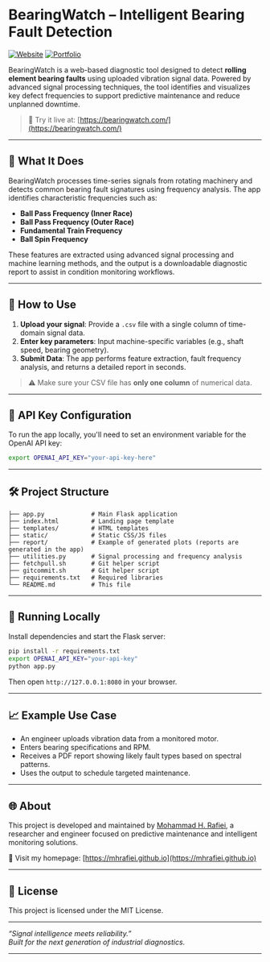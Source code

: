 
# BearingWatch – Intelligent Bearing Fault Detection

[![Website](https://img.shields.io/badge/Live%20App-bearingwatch.com-blue)](https://bearingwatch.com/)
[![Portfolio](https://img.shields.io/badge/Author-mhrafiei.github.io-lightgrey)](https://mhrafiei.github.io/)

BearingWatch is a web-based diagnostic tool designed to detect **rolling element bearing faults** using uploaded vibration signal data. Powered by advanced signal processing techniques, the tool identifies and visualizes key defect frequencies to support predictive maintenance and reduce unplanned downtime.

> 🚀 Try it live at: [https://bearingwatch.com/](https://bearingwatch.com/)

---

## 🔧 What It Does

BearingWatch processes time-series signals from rotating machinery and detects common bearing fault signatures using frequency analysis. The app identifies characteristic frequencies such as:

- **Ball Pass Frequency (Inner Race)**  
- **Ball Pass Frequency (Outer Race)**  
- **Fundamental Train Frequency**  
- **Ball Spin Frequency**  

These features are extracted using advanced signal processing and machine learning methods, and the output is a downloadable diagnostic report to assist in condition monitoring workflows.

---

## 📂 How to Use

1. **Upload your signal**: Provide a `.csv` file with a single column of time-domain signal data.
2. **Enter key parameters**: Input machine-specific variables (e.g., shaft speed, bearing geometry).
3. **Submit Data**: The app performs feature extraction, fault frequency analysis, and returns a detailed report in seconds.

> ⚠️ Make sure your CSV file has **only one column** of numerical data.

---

## 🔐 API Key Configuration

To run the app locally, you'll need to set an environment variable for the OpenAI API key:

```bash
export OPENAI_API_KEY="your-api-key-here"
```

---

## 🛠️ Project Structure

```text
├── app.py             # Main Flask application
├── index.html         # Landing page template
├── templates/         # HTML templates
├── static/            # Static CSS/JS files
├── report/            # Example of generated plots (reports are generated in the app)
├── utilities.py       # Signal processing and frequency analysis
├── fetchpull.sh       # Git helper script
├── gitcommit.sh       # Git helper script
├── requirements.txt   # Required libraries
└── README.md          # This file
```

---

## 🚀 Running Locally

Install dependencies and start the Flask server:

```bash
pip install -r requirements.txt
export OPENAI_API_KEY="your-api-key"
python app.py
```

Then open `http://127.0.0.1:8080` in your browser.

---

## 📈 Example Use Case

- An engineer uploads vibration data from a monitored motor.
- Enters bearing specifications and RPM.
- Receives a PDF report showing likely fault types based on spectral patterns.
- Uses the output to schedule targeted maintenance.

---

## 🌐 About

This project is developed and maintained by [Mohammad H. Rafiei](https://mhrafiei.github.io/), a researcher and engineer focused on predictive maintenance and intelligent monitoring solutions.

🔗 Visit my homepage: [https://mhrafiei.github.io](https://mhrafiei.github.io)

---

## 📄 License

This project is licensed under the MIT License.

---

*“Signal intelligence meets reliability.”*  
*Built for the next generation of industrial diagnostics.*

---

